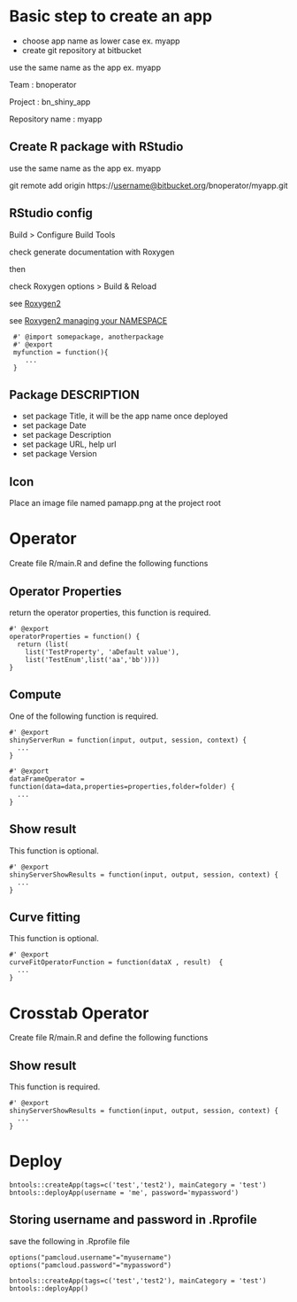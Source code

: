 # Basic step to create an app

- choose app name as lower case ex. myapp
- create git repository at bitbucket

use the same name as the app ex. myapp

Team : bnoperator

Project : bn_shiny_app

Repository name : myapp

## Create R package with RStudio

use the same name as the app ex. myapp

git remote add origin https://username@bitbucket.org/bnoperator/myapp.git

## RStudio config

Build > Configure Build Tools

check generate documentation with Roxygen

then

check Roxygen options > Build & Reload

see [Roxygen2](https://cran.r-project.org/web/packages/roxygen2/vignettes/roxygen2.html)

see [Roxygen2 managing your NAMESPACE](https://cran.r-project.org/web/packages/roxygen2/vignettes/namespace.html)

```
 #' @import somepackage, anotherpackage
 #' @export
 myfunction = function(){ 
    ...
 }
```
## Package DESCRIPTION

- set package Title, it will be the app name once deployed
- set package Date
- set package Description
- set package URL, help url
- set package Version

## Icon

Place an image file named pamapp.png at the project root

# Operator

Create file R/main.R and define the following functions

## Operator Properties

return the operator properties, this function is required.

```
#' @export
operatorProperties = function() {
  return (list(
    list('TestProperty', 'aDefault value'),
    list('TestEnum',list('aa','bb'))))
}
```

## Compute

One of the following function is required.


```
#' @export
shinyServerRun = function(input, output, session, context) {
  ...
}
```

```
#' @export
dataFrameOperator = function(data=data,properties=properties,folder=folder) {
  ...
}
```

## Show result

This function is optional.

```
#' @export
shinyServerShowResults = function(input, output, session, context) {
  ...
}
```

## Curve fitting

This function is optional.

```
#' @export
curveFitOperatorFunction = function(dataX , result)  {
  ...
}
```
  
# Crosstab Operator

Create file R/main.R and define the following functions

## Show result

This function is required.

```
#' @export
shinyServerShowResults = function(input, output, session, context) {
  ...
}
```

# Deploy

```
bntools::createApp(tags=c('test','test2'), mainCategory = 'test')
bntools::deployApp(username = 'me', password='mypassword')

```

## Storing username and password in .Rprofile

save the following in .Rprofile file

```
options("pamcloud.username"="myusername")
options("pamcloud.password"="mypassword")

```

```
bntools::createApp(tags=c('test','test2'), mainCategory = 'test')
bntools::deployApp()

```






